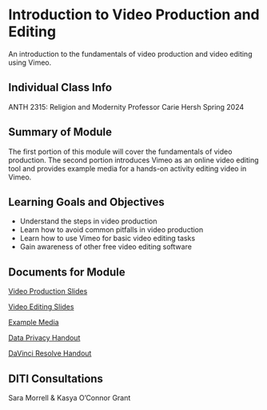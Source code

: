 <h1>Introduction to Video Production and Editing</h1>

An introduction to the fundamentals of video production and video editing using Vimeo.

<h2>Individual Class Info</h2>

ANTH 2315: Religion and Modernity
Professor Carie Hersh
Spring 2024

<h2>Summary of Module</h2>

The first portion of this module will cover the fundamentals of video production. The second portion introduces Vimeo as an online video editing tool and provides example media for a hands-on activity editing video in Vimeo. 

<h2>Learning Goals and Objectives</h2>

* Understand the steps in video production
* Learn how to avoid common pitfalls in video production
* Learn how to use Vimeo for basic video editing tasks 
* Gain awareness of other free video editing software

<h2>Documents for Module</h2>

[Video Production Slides](https://github.com/NULabNortheastern/digitalassignmentshowcase/blob/main/video-production/sp24-hersh-anth2315-video-editing/Hersh_VideoProductionIntro_Slides_SP24.pdf)

[Video Editing Slides](https://github.com/NULabNortheastern/digitalassignmentshowcase/blob/main/video-production/sp24-hersh-anth2315-video-editing/Hersh_VideoEditing_Vimeo_Slides_SP24.pdf)

[Example Media](https://github.com/NULabNortheastern/digitalassignmentshowcase/tree/main/video-production/sp24-hersh-anth2315-video-editing/Vimeo-Example-Media)

[Data Privacy Handout](https://github.com/NULabNortheastern/digitalassignmentshowcase/blob/672f6915b864920a65d1617b0b48f57f7fe84295/handouts/general/Handout_%20Data%20Privacy.pdf)

[DaVinci Resolve Handout](https://github.com/NULabNortheastern/digitalassignmentshowcase/blob/main/video-production/sp24-hersh-anth2315-video-editing/Handout_DaVinci_Resolve_SP24.pdf)

<h2>DITI Consultations</h2>

Sara Morrell & Kasya O’Connor Grant
